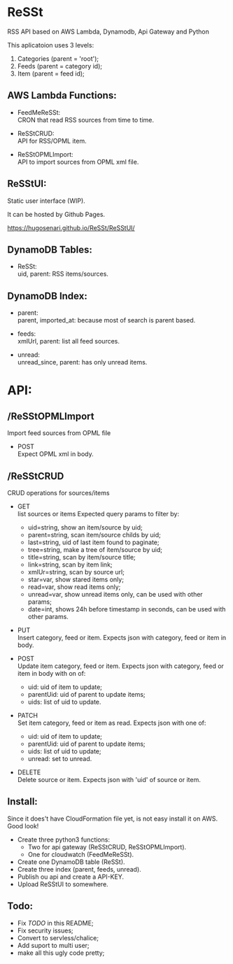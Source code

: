 ReSSt
=====

RSS API based on AWS Lambda, Dynamodb, Api Gateway and Python

This aplicatoion uses 3 levels:

1. Categories (parent = 'root');
2. Feeds (parent = category id);
3. Item (parent = feed id);


AWS Lambda Functions:
---------------------

- FeedMeReSSt:  
  CRON that read RSS sources from time to time.

- ReSStCRUD:  
  API for RSS/OPML item.

- ReSStOPMLImport:  
  API to import sources from OPML xml file.


ReSStUI:
--------

Static user interface (WIP).

It can be hosted by Github Pages.

https://hugosenari.github.io/ReSSt/ReSStUI/


DynamoDB Tables:
----------------

- ReSSt:  
  uid, parent: RSS items/sources.


DynamoDB Index:
---------------

- parent:   
  parent, imported_at: because most of search is parent based.

- feeds:  
  xmlUrl, parent: list all feed sources.

- unread:  
  unread_since, parent: has only unread items.


API:
====

/ReSStOPMLImport
----------------

Import feed sources from OPML file

- POST  
  Expect OPML xml in body.


/ReSStCRUD
----------

CRUD operations for sources/items

- GET  
  list sources or items
  Expected query params to filter by:
  - uid=string, show an item/source by uid;
  - parent=string, scan item/source childs by uid;
  - last=string, uid of last item found to paginate;
  - tree=string, make a tree of item/source by uid;
  - title=string, scan by item/source title;
  - link=string, scan by item link;
  - xmlUr=string, scan by source url;
  - star=var, show stared items only;
  - read=var, show read items only;
  - unread=var, show unread items only, can be used with other params;
  - date=int, shows 24h before timestamp in seconds, can be used with other params.  

- PUT  
  Insert category, feed or item.
  Expects json with category, feed or item in body.

- POST  
  Update item category, feed or item.
  Expects json with category, feed or item in body with on of:
  - uid: uid of item to update;
  - parentUid: uid of parent to update items;
  - uids: list of uid to update.

- PATCH  
  Set item category, feed or item as read.
  Expects json with one of:
  - uid: uid of item to update;
  - parentUid: uid of parent to update items;
  - uids: list of uid to update;
  - unread: set to unread.

- DELETE  
  Delete source or item.
  Expects json with 'uid' of source or item.


Install:
--------

Since it does't have CloudFormation file yet, is not easy install it on AWS.
Good look!

- Create three python3 functions:
    - Two for api gateway (ReSStCRUD, ReSStOPMLImport).
    - One for cloudwatch (FeedMeReSSt).
- Create one DynamoDB table (ReSSt).
- Create three index (parent, feeds, unread).
- Publish ou api and create a API-KEY.
- Upload ReSStUI to somewhere.


Todo:
-----

- Fix *TODO* in this README;
- Fix security issues;
- Convert to servless/chalice;
- Add suport to multi user;
- make all this ugly code pretty;
